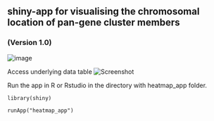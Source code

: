 ## shiny-app for visualising the chromosomal location of pan-gene cluster members 
### (Version 1.0)

![image](https://github.com/user-attachments/assets/1c411a20-4462-4763-932b-6e6528db4cbd)

Access underlying data table
![Screenshot](https://github.com/user-attachments/assets/06414e83-66a5-421d-9528-39c79a4aa79b)

Run the app in R or Rstudio in the directory with heatmap_app folder.

```         
library(shiny)

runApp("heatmap_app")
```
